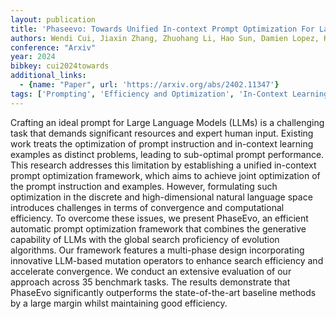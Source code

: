 ```yaml
---
layout: publication
title: 'Phaseevo: Towards Unified In-context Prompt Optimization For Large Language Models'
authors: Wendi Cui, Jiaxin Zhang, Zhuohang Li, Hao Sun, Damien Lopez, Kamalika Das, Bradley Malin, Sricharan Kumar
conference: "Arxiv"
year: 2024
bibkey: cui2024towards
additional_links:
  - {name: "Paper", url: 'https://arxiv.org/abs/2402.11347'}
tags: ['Prompting', 'Efficiency and Optimization', 'In-Context Learning', 'Tools']
---
```

Crafting an ideal prompt for Large Language Models (LLMs) is a challenging
task that demands significant resources and expert human input. Existing work
treats the optimization of prompt instruction and in-context learning examples
as distinct problems, leading to sub-optimal prompt performance. This research
addresses this limitation by establishing a unified in-context prompt
optimization framework, which aims to achieve joint optimization of the prompt
instruction and examples. However, formulating such optimization in the
discrete and high-dimensional natural language space introduces challenges in
terms of convergence and computational efficiency. To overcome these issues, we
present PhaseEvo, an efficient automatic prompt optimization framework that
combines the generative capability of LLMs with the global search proficiency
of evolution algorithms. Our framework features a multi-phase design
incorporating innovative LLM-based mutation operators to enhance search
efficiency and accelerate convergence. We conduct an extensive evaluation of
our approach across 35 benchmark tasks. The results demonstrate that PhaseEvo
significantly outperforms the state-of-the-art baseline methods by a large
margin whilst maintaining good efficiency.
